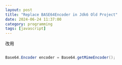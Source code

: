 ```yaml
---
layout: post
title: "Replace BASE64Encoder in Jdk6 Old Project"
date: 2024-06-24 11:37:00
category: programming
tags: [javascript]
---
```


改用

```java

Base64.Encoder encoder = Base64.getMimeEncoder();
```



[jekyll]: http://jekyllrb.com
[jekyll-gh]: https://github.com/jekyll/jekyll
[jekyll-help]: https://github.com/jekyll/jekyll-help

